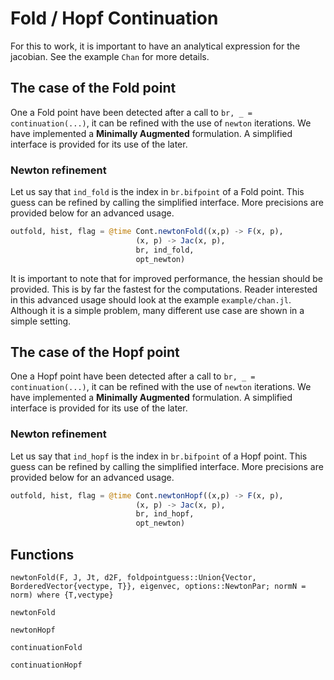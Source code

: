 # Fold / Hopf Continuation

For this to work, it is important to have an analytical expression for the jacobian. See the example `Chan` for more details.

## The case of the Fold point

One a Fold point have been detected after a call to `br, _ = continuation(...)`, it can be refined with the use of `newton` iterations. We have implemented a **Minimally Augmented** formulation. A simplified interface is provided for its use of the later.

### Newton refinement

Let us say that `ind_fold` is the index in `br.bifpoint` of a Fold point. This guess can be refined by calling the simplified interface. More precisions are provided below for an advanced usage.

```julia
outfold, hist, flag = @time Cont.newtonFold((x,p) -> F(x, p),
							(x, p) -> Jac(x, p),
							br, ind_fold,
							opt_newton)
```

It is important to note that for improved performance, the hessian should be provided. This is by far the fastest for the computations. Reader interested in this advanced usage should look at the example `example/chan.jl`. Although it is a simple problem, many different use case are shown in a simple setting.

## The case of the Hopf point

One a Hopf point have been detected after a call to `br, _ = continuation(...)`, it can be refined with the use of `newton` iterations. We have implemented a **Minimally Augmented** formulation. A simplified interface is provided for its use of the later.

### Newton refinement

Let us say that `ind_hopf` is the index in `br.bifpoint` of a Hopf point. This guess can be refined by calling the simplified interface. More precisions are provided below for an advanced usage.

```julia
outfold, hist, flag = @time Cont.newtonHopf((x,p) -> F(x, p),
							(x, p) -> Jac(x, p),
							br, ind_hopf,
							opt_newton)
```


## Functions

```@docs
newtonFold(F, J, Jt, d2F, foldpointguess::Union{Vector, BorderedVector{vectype, T}}, eigenvec, options::NewtonPar; normN = norm) where {T,vectype}
```

```@docs
newtonFold
```

```@docs
newtonHopf
```


```@docs
continuationFold
```

```@docs
continuationHopf
```
